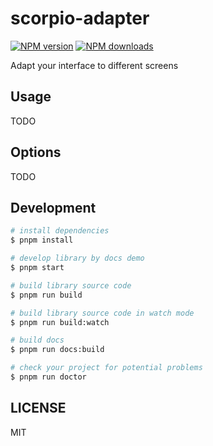 # scorpio-adapter

[![NPM version](https://img.shields.io/npm/v/scorpio-adapter.svg?style=flat)](https://npmjs.org/package/scorpio-adapter)
[![NPM downloads](http://img.shields.io/npm/dm/scorpio-adapter.svg?style=flat)](https://npmjs.org/package/scorpio-adapter)

Adapt your interface to different screens

## Usage

TODO

## Options

TODO

## Development

```bash
# install dependencies
$ pnpm install

# develop library by docs demo
$ pnpm start

# build library source code
$ pnpm run build

# build library source code in watch mode
$ pnpm run build:watch

# build docs
$ pnpm run docs:build

# check your project for potential problems
$ pnpm run doctor
```

## LICENSE

MIT
